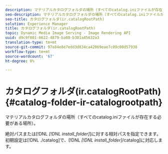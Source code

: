 ```yaml
---
description: マテリアルカタログフォルダの場所（すべてのcatalog.iniファイルが存在する必要がある場所）。
seo-description: マテリアルカタログフォルダの場所（すべてのcatalog.iniファイルが存在する必要がある場所）。
seo-title: カタログフォルダ(ir.catalogRootPath)
solution: Experience Manager
title: カタログフォルダ(ir.catalogRootPath)
topic: Dynamic Media Image Serving - Image Rendering API
uuid: d9c9f801-6622-4879-ba08-b381a45632a3
translation-type: tm+mt
source-git-commit: 97a84e8e7edd3d834ca42069eae7c09c00d57938
workflow-type: tm+mt
source-wordcount: '67'
ht-degree: 0%

---
```



# カタログフォルダ(ir.catalogRootPath){#catalog-folder-ir-catalogrootpath}

マテリアルカタログフォルダの場所（すべてのcatalog.iniファイルが存在する必要がある場所）。

絶対パスまたは[!DNL *[!DNL install_folder]*]に対する相対パスを指定できます。 初期設定は[!DNL ./catalog]で、[!DNL *[!DNL install_folder]*/catalog]に対応します。
